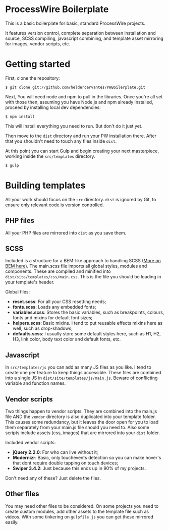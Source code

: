 # ProcessWire Boilerplate
This is a basic boilerplate for basic, standard ProcessWire projects.

It features version control, complete separation between installation and source, SCSS compiling, javascript combining, and template asset mirroring for images, vendor scripts, etc.



# Getting started

First, clone the repository:

```
$ git clone git://github.com/heldercervantes/PWBoilerplate.git
```

Next, You will need node and npm to pull in the libraries. Once you're all set with those then, assuming you have Node.js and npm already installed, proceed by installing local dev dependencies:

```
$ npm install
```

This will install everything you need to run. But don't do it just yet.

Then move to the `dist` directory and run your PW installation there. After that you shouldn't need to touch any files inside `dist`.

At this point you can start Gulp and begin creating your next masterpiece, working inside the `src/templates` directory.

```
$ gulp
```



# Building templates

All your work should focus on the `src` directory. `dist` is ignored by Git, to ensure only relevant code is version controlled.

## PHP files

All your PHP files are mirrored into `dist` as you save them.

## SCSS

Included is a structure for a BEM-like approach to handling SCSS ([More on BEM here](http://getbem.com/)). The main.scss file imports all global styles, modules and components. These are compiled and minified into `dist/site/templates/css/main.css`. This is the file you should be loading in your template's header.

Global files:
- **reset.scss**: For all your CSS resetting needs;
- **fonts.scss**: Loads any embedded fonts;
- **variables.scss**: Stores the basic variables, such as breakpoints, colours, fonts and mixins for default font sizes;
- **helpers.scss**: Basic mixins. I tend to put reusable effects mixins here as well, such as drop-shadows;
- **defaults.scss**: I usually store some default styles here, such as H1, H2, H3, link color, body text color and default fonts, etc.

## Javascript

In `src/templates/js` you can add as many JS files as you like. I tend to create one per feature to keep things accessible. These files are combined into a single JS in `dist/site/templates/js/main.js`. Beware of conflicting variable and function names.

## Vendor scripts

Two things happen to vendor scripts. They are combined into the main.js file AND the `vendor` directory is also duplicated into your template folder. This causes some redundancy, but it leaves the door open for you to load them separately from your main.js file should you need to. Also some scripts include assets (css, images) that are mirrored into your `dist` folder.

Included vendor scripts:
- **jQuery 2.2.0**: For who can live without it;
- **Modernizr**: Basic, only touchevents detection so you can make hover's that dont require double tapping on touch devices;
- **Swiper 3.4.2**: Just because this ends up in 90% of my projects.

Don't need any of these? Just delete the files.

## Other files

You may need other files to be considered. On some projects you need to create custom modules, add other assets to the template file such as videos. With some tinkering on `gulpfile.js` you can get these mirrored easily.
